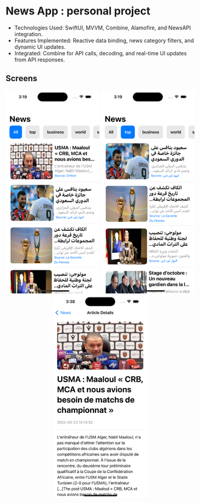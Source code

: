 # News App : personal project

- Technologies Used: SwiftUI, MVVM, Combine, Alamofire, and NewsAPI integration.
- Features Implemented: Reactive data binding, news category filters, and dynamic UI updates.
- Integrated: Combine for API calls, decoding, and real-time UI updates from API responses.

## Screens

<p align="center">
  <img src="screenshots/screen1.png" alt="Sign In" width="250"/>
  <img src="screenshots/screen2.png" alt="Home" width="250"/>
  <img src="screenshots/screen3.png" alt="Product Details" width="250"/>
</p>
